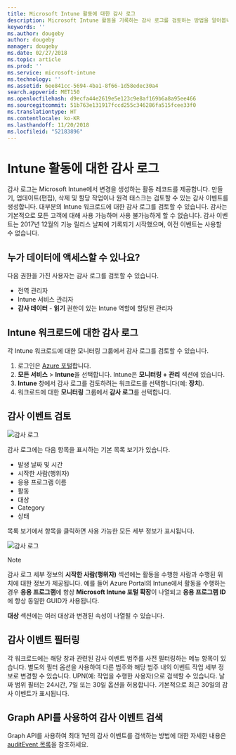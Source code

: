 ```yaml
---
title: Microsoft Intune 활동에 대한 감사 로그
description: Microsoft Intune 활동을 기록하는 감사 로그를 검토하는 방법을 알아봅니다.
keywords: ''
ms.author: dougeby
author: dougeby
manager: dougeby
ms.date: 02/27/2018
ms.topic: article
ms.prod: ''
ms.service: microsoft-intune
ms.technology: ''
ms.assetid: 6ee841cc-5694-4ba1-8f66-1d58edec30a4
search.appverid: MET150
ms.openlocfilehash: d9ecfa44e2619e5e123c9e8af169b6a8a95ee466
ms.sourcegitcommit: 51b763e131917fccd255c346286fa515fcee33f0
ms.translationtype: HT
ms.contentlocale: ko-KR
ms.lasthandoff: 11/20/2018
ms.locfileid: "52183896"
---
```

# <a name="audit-logs-for-intune-activities"></a>Intune 활동에 대한 감사 로그
감사 로그는 Microsoft Intune에서 변경을 생성하는 활동 레코드를 제공합니다. 만들기, 업데이트(편집), 삭제 및 할당 작업이나 원격 태스크는 검토할 수 있는 감사 이벤트를 생성합니다. 대부분의 Intune 워크로드에 대한 감사 로그를 검토할 수 있습니다. 감사는 기본적으로 모든 고객에 대해 사용 가능하며 사용 불가능하게 할 수 없습니다. 감사 이벤트는 2017년 12월의 기능 릴리스 날짜에 기록되기 시작했으며, 이전 이벤트는 사용할 수 없습니다.

## <a name="who-can-access-the-data"></a>누가 데이터에 액세스할 수 있나요?
다음 권한을 가진 사용자는 감사 로그를 검토할 수 있습니다.
- 전역 관리자
- Intune 서비스 관리자
- **감사 데이터** - **읽기** 권한이 있는 Intune 역할에 할당된 관리자

## <a name="audit-logs-for-intune-workloads"></a>Intune 워크로드에 대한 감사 로그
각 Intune 워크로드에 대한 모니터링 그룹에서 감사 로그를 검토할 수 있습니다.  
1. 로그인은 [Azure 포털](https://portal.azure.com)합니다.
2. **모든 서비스** > **Intune**을 선택합니다. Intune은 **모니터링 + 관리** 섹션에 있습니다.
3. **Intune** 창에서 감사 로그를 검토하려는 워크로드를 선택합니다(예: **장치**).
4. 워크로드에 대한 **모니터링** 그룹에서 **감사 로그**를 선택합니다.

## <a name="review-audit-events"></a>감사 이벤트 검토
![감사 로그](./media/monitor-audit-logs.png "감사 로그")

감사 로그에는 다음 항목을 표시하는 기본 목록 보기가 있습니다.    

- 발생 날짜 및 시간
- 시작한 사람(행위자)
- 응용 프로그램 이름
- 활동
- 대상
- Category
- 상태

목록 보기에서 항목을 클릭하면 사용 가능한 모든 세부 정보가 표시됩니다.

![감사 로그](./media/monitor-audit-log-detail.png "감사 로그")

> [!Note]    
> 감사 로그 세부 정보의 **시작한 사람(행위자)** 섹션에는 활동을 수행한 사람과 수행된 위치에 대한 정보가 제공됩니다. 예를 들어 Azure Portal의 Intune에서 활동을 수행하는 경우 **응용 프로그램**에 항상 **Microsoft Intune 포털 확장**이 나열되고 **응용 프로그램 ID**에 항상 동일한 GUID가 사용됩니다. 
>    
> **대상** 섹션에는 여러 대상과 변경된 속성이 나열될 수 있습니다.  


## <a name="filter-audit-events"></a>감사 이벤트 필터링
각 워크로드에는 해당 창과 관련된 감사 이벤트 범주를 사전 필터링하는 메뉴 항목이 있습니다. 별도의 필터 옵션을 사용하여 다른 범주와 해당 범주 내의 이벤트 작업 세부 정보로 변경할 수 있습니다. UPN(예: 작업을 수행한 사용자)으로 검색할 수 있습니다. 날짜 범위 필터는 24시간, 7일 또는 30일 옵션을 허용합니다. 기본적으로 최근 30일의 감사 이벤트가 표시됩니다.

## <a name="use-graph-api-to-retrieve-audit-events"></a>Graph API를 사용하여 감사 이벤트 검색
Graph API를 사용하여 최대 1년의 감사 이벤트를 검색하는 방법에 대한 자세한 내용은 [auditEvent 목록](https://developer.microsoft.com/en-us/graph/docs/api-reference/beta/api/intune_auditing_auditevent_list)을 참조하세요.